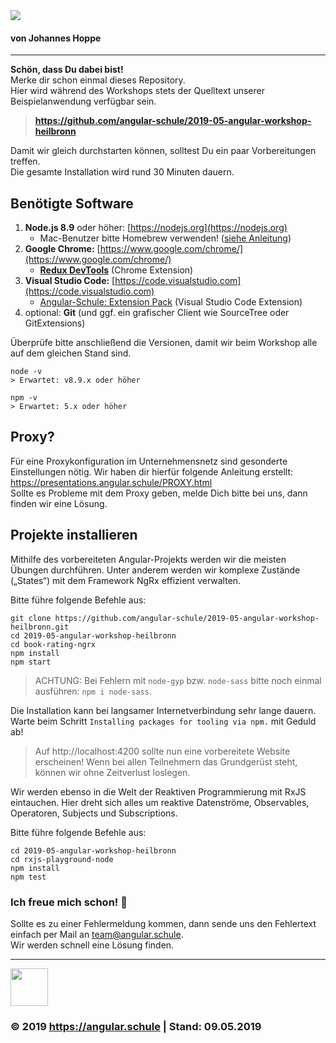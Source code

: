 <img src="http://assets.angular.schule/logo-angular-workshop-ng8.png">

#### **von Johannes Hoppe**

<hr>

**Schön, dass Du dabei bist!**  
Merke dir schon einmal dieses Repository.  
Hier wird während des Workshops stets der Quelltext unserer Beispielanwendung verfügbar sein.
> **https://github.com/angular-schule/2019-05-angular-workshop-heilbronn**

Damit wir gleich durchstarten können, solltest Du ein paar Vorbereitungen treffen.  
Die gesamte Installation wird rund 30 Minuten dauern. 

## Benötigte Software

1. **Node.js 8.9** oder höher: [https://nodejs.org](https://nodejs.org)
   + Mac-Benutzer bitte Homebrew verwenden! ([siehe Anleitung](https://presentations.angular.schule/HOMEBREW_NODE))
2. **Google Chrome:** [https://www.google.com/chrome/](https://www.google.com/chrome/)
   + **[Redux DevTools](https://chrome.google.com/webstore/detail/redux-devtools/lmhkpmbekcpmknklioeibfkpmmfibljd)** (Chrome Extension)
4. **Visual Studio Code:** [https://code.visualstudio.com](https://code.visualstudio.com)
   + [Angular-Schule: Extension Pack](https://marketplace.visualstudio.com/items?itemName=angular-schule.angular-schule-extension-pack)  (Visual Studio Code Extension)
5. optional: **Git** (und ggf. ein grafischer Client wie SourceTree oder GitExtensions)


Überprüfe bitte anschließend die Versionen, damit wir beim Workshop alle auf dem gleichen Stand sind.

```
node -v
> Erwartet: v8.9.x oder höher

npm -v
> Erwartet: 5.x oder höher
```


## Proxy?

Für eine Proxykonfiguration im Unternehmensnetz sind gesonderte Einstellungen nötig.
Wir haben dir hierfür folgende Anleitung erstellt:
https://presentations.angular.schule/PROXY.html  
Sollte es Probleme mit dem Proxy geben, melde Dich bitte bei uns, dann finden wir eine Lösung.


## Projekte installieren

Mithilfe des vorbereiteten Angular-Projekts werden wir die meisten Übungen durchführen.
Unter anderem werden wir komplexe Zustände („States“) mit dem Framework NgRx effizient verwalten.

Bitte führe folgende Befehle aus:

```
git clone https://github.com/angular-schule/2019-05-angular-workshop-heilbronn.git
cd 2019-05-angular-workshop-heilbronn
cd book-rating-ngrx
npm install
npm start
```

> ACHTUNG: Bei Fehlern mit `node-gyp` bzw. `node-sass` bitte noch einmal ausführen: `npm i node-sass`.

Die Installation kann bei langsamer Internetverbindung sehr lange dauern.
Warte beim Schritt `Installing packages for tooling via npm.` mit Geduld ab!

> Auf http://localhost:4200 sollte nun eine vorbereitete Website erscheinen!
Wenn bei allen Teilnehmern das Grundgerüst steht, können wir ohne Zeitverlust loslegen.

Wir werden ebenso in die Welt der Reaktiven Programmierung mit RxJS eintauchen.
Hier dreht sich alles um reaktive Datenströme, Observables, Operatoren, Subjects und Subscriptions. 

Bitte führe folgende Befehle aus:

```
cd 2019-05-angular-workshop-heilbronn
cd rxjs-playground-node
npm install
npm test
```

### Ich freue mich schon! 🙂


Sollte es zu einer Fehlermeldung kommen, dann sende uns den Fehlertext einfach per Mail an [team@angular.schule](mailto:team@angular.schule).  
Wir werden schnell eine Lösung finden.


<hr>

<img src="http://assets.angular.schule/logo-angular-schule.png" height="60">

### &copy; 2019 https://angular.schule | Stand: 09.05.2019



